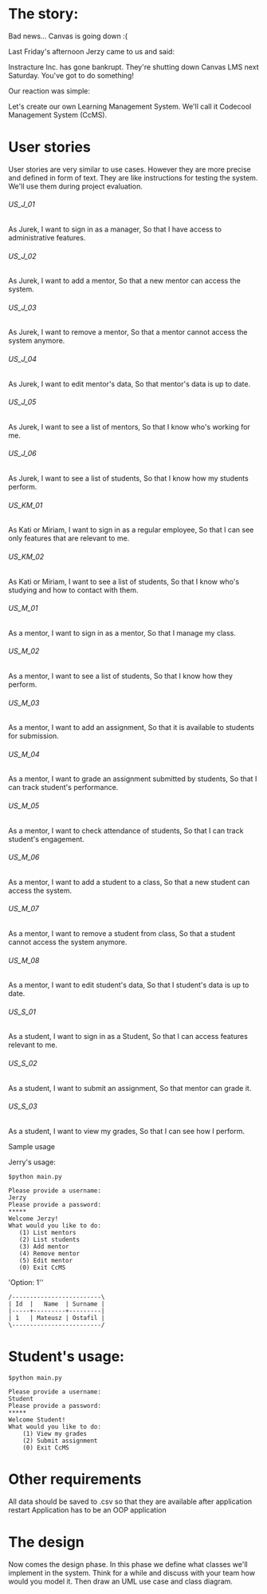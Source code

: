 # The story:

Bad news... Canvas is going down :(

Last Friday's afternoon Jerzy came to us and said:

Instracture Inc. has gone bankrupt. They're shutting down Canvas LMS next Saturday. You've got to do something!

Our reaction was simple:

Let's create our own Learning Management System. We'll call it Codecool Management System (CcMS).


# User stories

User stories are very similar to use cases. However they are more precise and defined in form of text. They are like instructions for testing the system. We'll use them during project evaluation.

###### US_J_01

As Jurek,
I want to sign in as a manager,
So that I have access to administrative features.

###### US_J_02

As Jurek,
I want to add a mentor,
So that a new mentor can access the system.

###### US_J_03

As Jurek,
I want to remove a mentor,
So that a mentor cannot access the system anymore.

###### US_J_04

As Jurek,
I want to edit mentor's data,
So that mentor's data is up to date.

###### US_J_05

As Jurek,
I want to see a list of mentors,
So that I know who's working for me.

###### US_J_06

As Jurek,
I want to see a list of students,
So that I know how my students perform.

###### US_KM_01

As Kati or Miriam,
I want to sign in as a regular employee,
So that I can see only features that are relevant to me.

###### US_KM_02

As Kati or Miriam,
I want to see a list of students,
So that I know who's studying and how to contact with them.

###### US_M_01

As a mentor,
I want to sign in as a mentor,
So that I manage my class.

###### US_M_02

As a mentor,
I want to see a list of students,
So that I know how they perform.

###### US_M_03

As a mentor,
I want to add an assignment,
So that it is available to students for submission.

###### US_M_04

As a mentor,
I want to grade an assignment submitted by students,
So that I can track student's performance.

###### US_M_05

As a mentor,
I want to check attendance of students,
So that I can track student's engagement.

###### US_M_06

As a mentor,
I want to add a student to a class,
So that a new student can access the system.

###### US_M_07

As a mentor,
I want to remove a student from class,
So that a student cannot access the system anymore.

###### US_M_08

As a mentor,
I want to edit student's data,
So that I student's data is up to date.

 

###### US_S_01

As a student,
I want to sign in as a Student,
So that I can access features relevant to me.

###### US_S_02

As a student,
I want to submit an assignment,
So that mentor can grade it.

###### US_S_03

As a student,
I want to view my grades,
So that I can see how I perform.

Sample usage

Jerry's usage:

`$python main.py`
~~~
Please provide a username:
Jerzy
Please provide a password:
*****
Welcome Jerzy!
What would you like to do:
   (1) List mentors
   (2) List students
   (3) Add mentor
   (4) Remove mentor
   (5) Edit mentor
   (0) Exit CcMS
~~~   
'Option: 1'' 
~~~
/-------------------------\
| Id  |   Name  | Surname |
|-----+---------+---------|
| 1   | Mateusz | Ostafil |
\-------------------------/
~~~
# Student's usage:

`$python main.py`
~~~
Please provide a username:
Student
Please provide a password:
*****
Welcome Student!
What would you like to do:
    (1) View my grades
    (2) Submit assignment
    (0) Exit CcMS
~~~
# Other requirements

All data should be saved to .csv so that they are available after application restart
Application has to be an OOP application
 

# The design

Now comes the design phase. In this phase we define what classes we'll implement in the system. Think for a while and discuss with your team how would you model it. Then draw an UML use case and class diagram.

